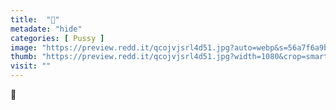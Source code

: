 ```yaml
---
title:  "🤩"
metadate: "hide"
categories: [ Pussy ]
image: "https://preview.redd.it/qcojvjsrl4d51.jpg?auto=webp&s=56a7f6a9b32d6983d833f0217fde4f5499b62273"
thumb: "https://preview.redd.it/qcojvjsrl4d51.jpg?width=1080&crop=smart&auto=webp&s=cc81b01d2cb179be8420b037b9370d3898c39984"
visit: ""
---
```

🤩
